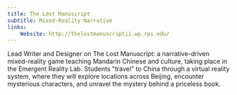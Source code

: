 ```yaml
---
title: The Lost Manuscript
subtitle: Mixed-Reality Narrative
links:
    Website: http://thelostmanuscriptii.wp.rpi.edu/
---
```

Lead Writer and Designer on The Lost Manuscript: a narrative-driven mixed-reality game teaching Mandarin Chinese and culture, taking place in the Emergent Reality Lab. Students "travel" to China through a virtual reality system, where they will explore locations across Beijing, encounter mysterious characters, and unravel the mystery behind a priceless book.
